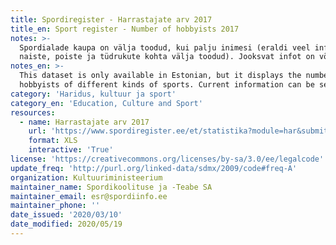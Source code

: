 ```yaml
---
title: Spordiregister - Harrastajate arv 2017
title_en: Sport register - Number of hobbyists 2017
notes: >-
  Spordialade kaupa on välja toodud, kui palju inimesi (eraldi veel info meeste,
  naiste, poiste ja tüdrukute kohta välja toodud). Jooksvat infot on võimalik vaadata <a href='https://www.spordiregister.ee/et/statistika?module=har'>siit</a>.
notes_en: >-
  This dataset is only available in Estonian, but it displays the number of
  hobbyists of different kinds of sports. Current information can be seen <a href='https://www.spordiregister.ee/en/statistika?module=har'>here</a>.
category: 'Haridus, kultuur ja sport'
category_en: 'Education, Culture and Sport'
resources:
  - name: Harrastajate arv 2017
    url: 'https://www.spordiregister.ee/et/statistika?module=har&submit=query&aasta=2017&param=org&tase2=on&maakond_id=&kov_id=&excel=1'
    format: XLS
    interactive: 'True'
license: 'https://creativecommons.org/licenses/by-sa/3.0/ee/legalcode'
update_freq: 'http://purl.org/linked-data/sdmx/2009/code#freq-A'
organization: Kultuuriministeerium
maintainer_name: Spordikoolituse ja -Teabe SA
maintainer_email: esr@spordiinfo.ee
maintainer_phone: ''
date_issued: '2020/03/10'
date_modified: 2020/05/19
---
```

